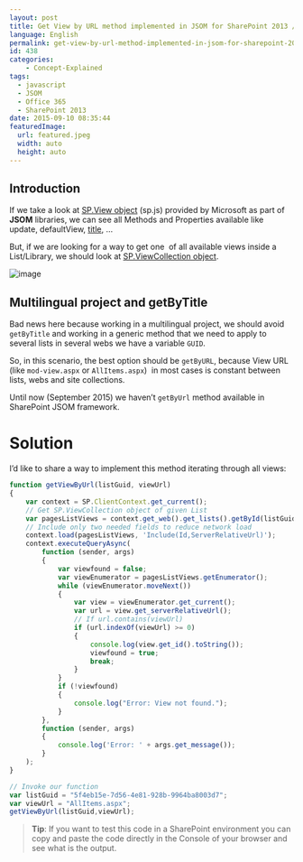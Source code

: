 ```yaml
---
layout: post
title: Get View by URL method implemented in JSOM for SharePoint 2013 / Office 365
language: English
permalink: get-view-by-url-method-implemented-in-jsom-for-sharepoint-2013-office-365
id: 438
categories:
    - Concept-Explained
tags:
  - javascript
  - JSOM
  - Office 365
  - SharePoint 2013
date: 2015-09-10 08:35:44
featuredImage: 
  url: featured.jpeg
  width: auto
  height: auto
---
```


## Introduction
If we take a look at [SP.View object](https://msdn.microsoft.com/en-us/library/office/jj245986.aspx) (sp.js) provided by Microsoft as part of **JSOM** libraries, we can see all Methods and Properties available like update, defaultView, [title](https://msdn.microsoft.com/en-us/library/office/jj247235.aspx), …

But, if we are looking for a way to get one  of all available views inside a List/Library, we should look at [SP.ViewCollection object](https://msdn.microsoft.com/en-us/library/office/jj245325.aspx).

![image](./image1.png)

## Multilingual project and getByTitle
Bad news here because working in a multilingual project, we should avoid `getByTitle` and working in a generic method that we need to apply to several lists in several webs we have a variable `GUID`.

So, in this scenario, the best option should be `getByURL`, because View URL (like `mod-view.aspx` or `AllItems.aspx`)  in most cases is constant between lists, webs and site collections.

Until now (September 2015) we haven’t `getByUrl` method available in SharePoint JSOM framework.

# Solution
I’d like to share a way to implement this method iterating through all views:

```js
function getViewByUrl(listGuid, viewUrl) 
{    
    var context = SP.ClientContext.get_current();
    // Get SP.ViewCollection object of given List
    var pagesListViews = context.get_web().get_lists().getById(listGuid).get_views();
    // Include only two needed fields to reduce network load
    context.load(pagesListViews, 'Include(Id,ServerRelativeUrl)');
    context.executeQueryAsync(
        function (sender, args) 
        {
            var viewfound = false;
            var viewEnumerator = pagesListViews.getEnumerator();
            while (viewEnumerator.moveNext()) 
            {
                var view = viewEnumerator.get_current();
                var url = view.get_serverRelativeUrl();
                // If url.contains(viewUrl)
                if (url.indexOf(viewUrl) >= 0)
                {
                    console.log(view.get_id().toString());
                    viewfound = true;
                    break;
                }
            }
            if (!viewfound)
            {
                console.log("Error: View not found.");
            }
        }, 
        function (sender, args) 
        {
            console.log('Error: ' + args.get_message());
        }
    );
}

// Invoke our function
var listGuid = "5f4eb15e-7d56-4e81-928b-9964ba8003d7";
var viewUrl = "AllItems.aspx";
getViewByUrl(listGuid,viewUrl);
```

> **Tip**: If you want to test this code in a SharePoint environment you can copy and paste the code directly in the Console of your browser and see what is the output.
